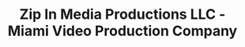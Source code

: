 ---
title: "Zip In Media Productions LLC - Miami Video Production Company"
url: /miami/zip-in-media-productions-llc-miami-video-production-company/
shop: video
---
